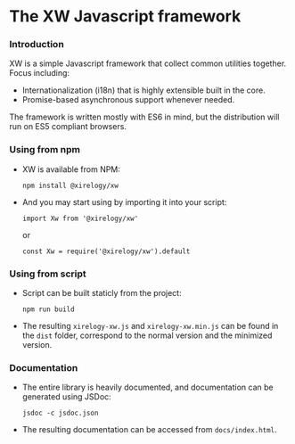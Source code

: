 # The XW Javascript framework

### Introduction

XW is a simple Javascript framework that collect common utilities together. Focus including:

- Internationalization (i18n) that is highly extensible built in the core.
- Promise-based asynchronous support whenever needed.

The framework is written mostly with ES6 in mind, but the distribution will run on ES5 compliant browsers.

### Using from npm

- XW is available from NPM:
  ```
  npm install @xirelogy/xw
  ```
- And you may start using by importing it into your script:
  ```
  import Xw from '@xirelogy/xw'
  ```
  or
  ```
  const Xw = require('@xirelogy/xw').default
  ```
  
### Using from script

- Script can be built staticly from the project:
  ```
  npm run build
  ```
- The resulting `xirelogy-xw.js` and `xirelogy-xw.min.js` can be found in the `dist` folder,
  correspond to the normal version and the minimized version.
  
### Documentation

- The entire library is heavily documented, and documentation can be generated using JSDoc:
  ```
  jsdoc -c jsdoc.json
  ```
- The resulting documentation can be accessed from `docs/index.html`.